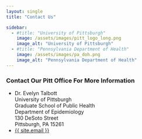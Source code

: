 ```yaml
---
layout: single
title: "Contact Us"

sidebar:
  - #title: "University of Pittsburgh"
    image: /assets/images/pitt_logo_long.png
    image_alt: "University of Pittsburgh"
  - #title: "Pennsylvania Department of Health"
    image: /assets/images/pa_doh.png
    image_alt: "Pennsylvania Department of Health"
---
```


<h3>Contact Our Pitt Office For More Information</h3>
<ul>
  <li>
    Dr. Evelyn Talbott<br>
    University of Pittsburgh<br>
    Graduate School of Public Health<br>
    Department of Epidemiology<br>
    130 DeSoto Street<br>
    Pittsburgh, PA 15261
  </li>
  <!--<li>412-648-5185</li>-->
  <!-- <li>Email: eot1@pitt.edu (Dr. Evelyn Talbott, DrPH, Primary Investigator)</li> -->
  <li><a class="u-email" href="mailto:{{ site.email }}">{{ site.email }}</a></li>
  <!--<li>Visit <a href="https://www.cdc.gov/als">Centers  for Disease Control and Prevention Website</a> to learn more about ALS</li>-->
</ul>